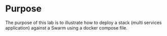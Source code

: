 # Purpose

The purpose of this lab is to illustrate how to deploy a stack (multi services application) against a Swarm using a docker compose file.
